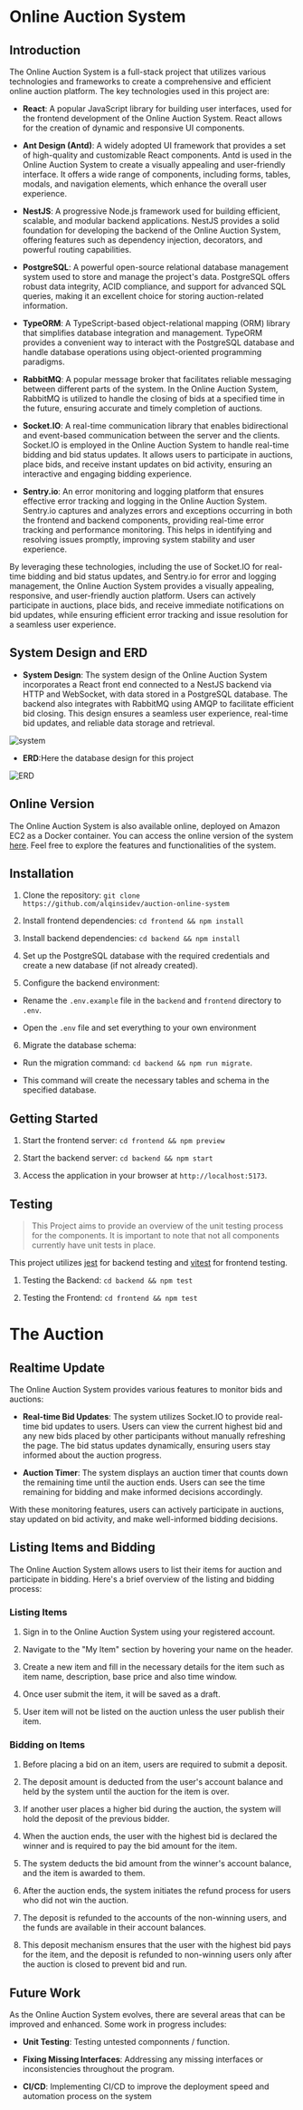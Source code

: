 
  

# Online Auction System

  

  

## Introduction

  

The Online Auction System is a full-stack project that utilizes various technologies and frameworks to create a comprehensive and efficient online auction platform. The key technologies used in this project are:

  

  

-  **React**: A popular JavaScript library for building user interfaces, used for the frontend development of the Online Auction System. React allows for the creation of dynamic and responsive UI components.

  

  

-  **Ant Design (Antd)**: A widely adopted UI framework that provides a set of high-quality and customizable React components. Antd is used in the Online Auction System to create a visually appealing and user-friendly interface. It offers a wide range of components, including forms, tables, modals, and navigation elements, which enhance the overall user experience.

  

  

-  **NestJS**: A progressive Node.js framework used for building efficient, scalable, and modular backend applications. NestJS provides a solid foundation for developing the backend of the Online Auction System, offering features such as dependency injection, decorators, and powerful routing capabilities.

  

  

-  **PostgreSQL**: A powerful open-source relational database management system used to store and manage the project's data. PostgreSQL offers robust data integrity, ACID compliance, and support for advanced SQL queries, making it an excellent choice for storing auction-related information.

  

  

-  **TypeORM**: A TypeScript-based object-relational mapping (ORM) library that simplifies database integration and management. TypeORM provides a convenient way to interact with the PostgreSQL database and handle database operations using object-oriented programming paradigms.

  

  

-  **RabbitMQ**: A popular message broker that facilitates reliable messaging between different parts of the system. In the Online Auction System, RabbitMQ is utilized to handle the closing of bids at a specified time in the future, ensuring accurate and timely completion of auctions.

  

  

-  **Socket.IO**: A real-time communication library that enables bidirectional and event-based communication between the server and the clients. Socket.IO is employed in the Online Auction System to handle real-time bidding and bid status updates. It allows users to participate in auctions, place bids, and receive instant updates on bid activity, ensuring an interactive and engaging bidding experience.

  

  

-  **Sentry.io**: An error monitoring and logging platform that ensures effective error tracking and logging in the Online Auction System. Sentry.io captures and analyzes errors and exceptions occurring in both the frontend and backend components, providing real-time error tracking and performance monitoring. This helps in identifying and resolving issues promptly, improving system stability and user experience.

  

  

By leveraging these technologies, including the use of Socket.IO for real-time bidding and bid status updates, and Sentry.io for error and logging management, the Online Auction System provides a visually appealing, responsive, and user-friendly auction platform. Users can actively participate in auctions, place bids, and receive immediate notifications on bid updates, while ensuring efficient error tracking and issue resolution for a seamless user experience.

  

  

## System Design and ERD

  

  

-  **System Design**: The system design of the Online Auction System incorporates a React front end connected to a NestJS backend via HTTP and WebSocket, with data stored in a PostgreSQL database. The backend also integrates with RabbitMQ using AMQP to facilitate efficient bid closing. This design ensures a seamless user experience, real-time bid updates, and reliable data storage and retrieval.

  

  

![system](https://github.com/alqinsidev/auction-online-system/blob/main/docs/image/System%20Design.jpeg)

  

  

-  **ERD**:Here the database design for this project

  

  

![ERD](https://github.com/alqinsidev/auction-online-system/blob/main/docs/image/erd.jpeg)

  

  

## Online Version

  

  

The Online Auction System is also available online, deployed on Amazon EC2 as a Docker container. You can access the online version of the system [here](http://18.138.252.135:8080/home). Feel free to explore the features and functionalities of the system.

  

  

## Installation

  

1. Clone the repository: `git clone https://github.com/alqinsidev/auction-online-system`

  

2. Install frontend dependencies: `cd frontend && npm install`

  

3. Install backend dependencies: `cd backend && npm install`

  

4. Set up the PostgreSQL database with the required credentials and create a new database (if not already created).

  

5. Configure the backend environment:

  

- Rename the `.env.example` file in the `backend` and `frontend` directory to `.env`.

  

- Open the `.env` file and set everything to your own environment

  

6. Migrate the database schema:

  

- Run the migration command: `cd backend && npm run migrate`.

  

- This command will create the necessary tables and schema in the specified database.

  

  

## Getting Started

  

1. Start the frontend server: `cd frontend && npm preview`

  

2. Start the backend server: `cd backend && npm start`

  

3. Access the application in your browser at `http://localhost:5173`.

  
  

## Testing

  

> This Project aims to provide an overview of the unit testing process for the components. It is important to note that not all components currently have unit tests in place.

  

This project utilizes [jest](https://jestjs.io) for backend testing and [vitest](https://vitest.dev) for frontend testing.

  

1. Testing the Backend: `cd backend && npm test`

  

2. Testing the Frontend: `cd frontend && npm test`

  

  

# The Auction

  

  

## Realtime Update

  

  

The Online Auction System provides various features to monitor bids and auctions:

  

  

-  **Real-time Bid Updates**: The system utilizes Socket.IO to provide real-time bid updates to users. Users can view the current highest bid and any new bids placed by other participants without manually refreshing the page. The bid status updates dynamically, ensuring users stay informed about the auction progress.

  

  

-  **Auction Timer**: The system displays an auction timer that counts down the remaining time until the auction ends. Users can see the time remaining for bidding and make informed decisions accordingly.

  

  

With these monitoring features, users can actively participate in auctions, stay updated on bid activity, and make well-informed bidding decisions.

  

  

## Listing Items and Bidding

  

  

The Online Auction System allows users to list their items for auction and participate in bidding. Here's a brief overview of the listing and bidding process:

  

  

### Listing Items

  

1. Sign in to the Online Auction System using your registered account.

  

2. Navigate to the "My Item" section by hovering your name on the header.

  

3. Create a new item and fill in the necessary details for the item such as item name, description, base price and also time window.

  
  

4. Once user submit the item, it will be saved as a draft.


5. User item will not be listed on the auction unless the user publish their item.

  

  

### Bidding on Items

  

1. Before placing a bid on an item, users are required to submit a deposit.

  

2. The deposit amount is deducted from the user's account balance and held by the system until the auction for the item is over.

  

3. If another user places a higher bid during the auction, the system will hold the deposit of the previous bidder.

  

4. When the auction ends, the user with the highest bid is declared the winner and is required to pay the bid amount for the item.

  

5. The system deducts the bid amount from the winner's account balance, and the item is awarded to them.

  

6. After the auction ends, the system initiates the refund process for users who did not win the auction.

  

7. The deposit is refunded to the accounts of the non-winning users, and the funds are available in their account balances.

  

8. This deposit mechanism ensures that the user with the highest bid pays for the item, and the deposit is refunded to non-winning users only after the auction is closed to prevent bid and run.

  

  

## Future Work

  

  

As the Online Auction System evolves, there are several areas that can be improved and enhanced. Some work in progress includes:

  

  

-  **Unit Testing**: Testing untested componnents / function.

  

-  **Fixing Missing Interfaces**: Addressing any missing interfaces or inconsistencies throughout the program.

  

-  **CI/CD**: Implementing CI/CD to improve the deployment speed and automation process on the system

